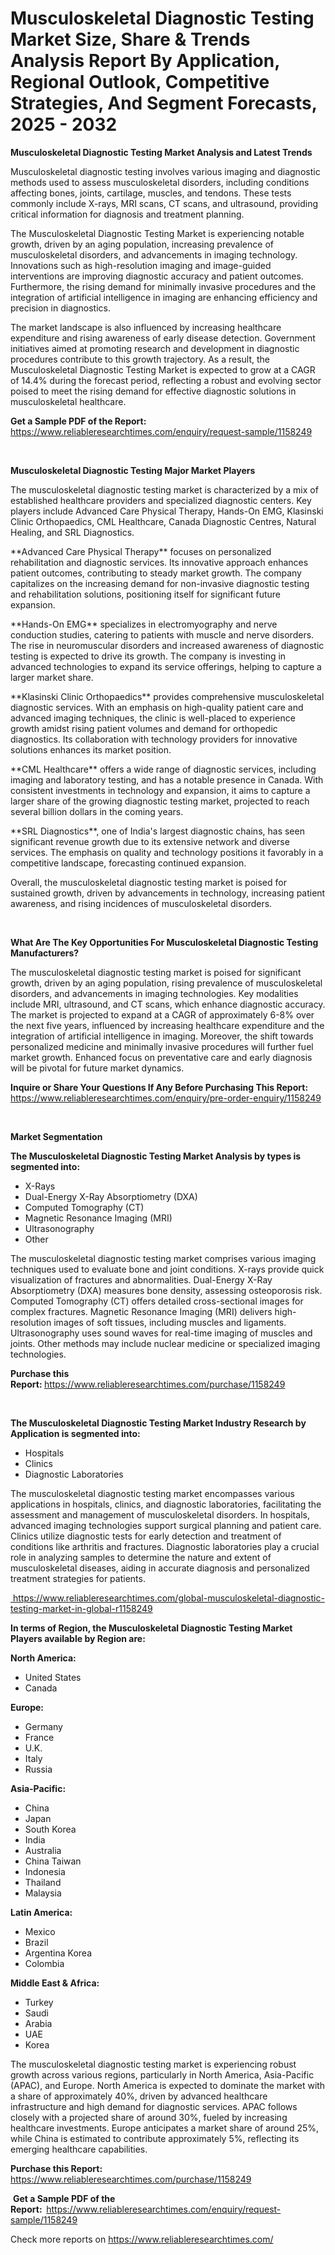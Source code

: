 <p><h1>Musculoskeletal Diagnostic Testing Market Size, Share & Trends Analysis Report By Application, Regional Outlook, Competitive Strategies, And Segment Forecasts, 2025 - 2032</h1></p><p><strong>Musculoskeletal Diagnostic Testing Market Analysis and Latest Trends</strong></p>
<p><p>Musculoskeletal diagnostic testing involves various imaging and diagnostic methods used to assess musculoskeletal disorders, including conditions affecting bones, joints, cartilage, muscles, and tendons. These tests commonly include X-rays, MRI scans, CT scans, and ultrasound, providing critical information for diagnosis and treatment planning.</p><p>The Musculoskeletal Diagnostic Testing Market is experiencing notable growth, driven by an aging population, increasing prevalence of musculoskeletal disorders, and advancements in imaging technology. Innovations such as high-resolution imaging and image-guided interventions are improving diagnostic accuracy and patient outcomes. Furthermore, the rising demand for minimally invasive procedures and the integration of artificial intelligence in imaging are enhancing efficiency and precision in diagnostics.</p><p>The market landscape is also influenced by increasing healthcare expenditure and rising awareness of early disease detection. Government initiatives aimed at promoting research and development in diagnostic procedures contribute to this growth trajectory. As a result, the Musculoskeletal Diagnostic Testing Market is expected to grow at a CAGR of 14.4% during the forecast period, reflecting a robust and evolving sector poised to meet the rising demand for effective diagnostic solutions in musculoskeletal healthcare.</p></p>
<p><strong>Get a Sample PDF of the Report:&nbsp;</strong> <a href="https://www.reliableresearchtimes.com/enquiry/request-sample/1158249?utm_campaign=3317&utm_medium=2&utm_source=Github&utm_content=ia&utm_term=21032025&utm_id=musculoskeletal-diagnostic-testing">https://www.reliableresearchtimes.com/enquiry/request-sample/1158249</a></p>
<p>&nbsp;</p>
<p><strong>Musculoskeletal Diagnostic Testing Major Market Players</strong></p>
<p><p>The musculoskeletal diagnostic testing market is characterized by a mix of established healthcare providers and specialized diagnostic centers. Key players include Advanced Care Physical Therapy, Hands-On EMG, Klasinski Clinic Orthopaedics, CML Healthcare, Canada Diagnostic Centres, Natural Healing, and SRL Diagnostics.</p><p>**Advanced Care Physical Therapy** focuses on personalized rehabilitation and diagnostic services. Its innovative approach enhances patient outcomes, contributing to steady market growth. The company capitalizes on the increasing demand for non-invasive diagnostic testing and rehabilitation solutions, positioning itself for significant future expansion.</p><p>**Hands-On EMG** specializes in electromyography and nerve conduction studies, catering to patients with muscle and nerve disorders. The rise in neuromuscular disorders and increased awareness of diagnostic testing is expected to drive its growth. The company is investing in advanced technologies to expand its service offerings, helping to capture a larger market share.</p><p>**Klasinski Clinic Orthopaedics** provides comprehensive musculoskeletal diagnostic services. With an emphasis on high-quality patient care and advanced imaging techniques, the clinic is well-placed to experience growth amidst rising patient volumes and demand for orthopedic diagnostics. Its collaboration with technology providers for innovative solutions enhances its market position.</p><p>**CML Healthcare** offers a wide range of diagnostic services, including imaging and laboratory testing, and has a notable presence in Canada. With consistent investments in technology and expansion, it aims to capture a larger share of the growing diagnostic testing market, projected to reach several billion dollars in the coming years.</p><p>**SRL Diagnostics**, one of India's largest diagnostic chains, has seen significant revenue growth due to its extensive network and diverse services. The emphasis on quality and technology positions it favorably in a competitive landscape, forecasting continued expansion.</p><p>Overall, the musculoskeletal diagnostic testing market is poised for sustained growth, driven by advancements in technology, increasing patient awareness, and rising incidences of musculoskeletal disorders.</p></p>
<p>&nbsp;</p>
<p><strong>What Are The Key Opportunities For Musculoskeletal Diagnostic Testing Manufacturers?</strong></p>
<p><p>The musculoskeletal diagnostic testing market is poised for significant growth, driven by an aging population, rising prevalence of musculoskeletal disorders, and advancements in imaging technologies. Key modalities include MRI, ultrasound, and CT scans, which enhance diagnostic accuracy. The market is projected to expand at a CAGR of approximately 6-8% over the next five years, influenced by increasing healthcare expenditure and the integration of artificial intelligence in imaging. Moreover, the shift towards personalized medicine and minimally invasive procedures will further fuel market growth. Enhanced focus on preventative care and early diagnosis will be pivotal for future market dynamics.</p></p>
<p><strong>Inquire or Share Your Questions If Any Before Purchasing This Report:</strong> <a href="https://www.reliableresearchtimes.com/enquiry/pre-order-enquiry/1158249?utm_campaign=3317&utm_medium=2&utm_source=Github&utm_content=ia&utm_term=21032025&utm_id=musculoskeletal-diagnostic-testing">https://www.reliableresearchtimes.com/enquiry/pre-order-enquiry/1158249</a></p>
<p>&nbsp;</p>
<p><strong>Market Segmentation</strong></p>
<p><strong>The Musculoskeletal Diagnostic Testing Market Analysis by types is segmented into:</strong></p>
<p><ul><li>X-Rays</li><li>Dual-Energy X-Ray Absorptiometry (DXA)</li><li>Computed Tomography (CT)</li><li>Magnetic Resonance Imaging (MRI)</li><li>Ultrasonography</li><li>Other</li></ul></p>
<p><p>The musculoskeletal diagnostic testing market comprises various imaging techniques used to evaluate bone and joint conditions. X-rays provide quick visualization of fractures and abnormalities. Dual-Energy X-Ray Absorptiometry (DXA) measures bone density, assessing osteoporosis risk. Computed Tomography (CT) offers detailed cross-sectional images for complex fractures. Magnetic Resonance Imaging (MRI) delivers high-resolution images of soft tissues, including muscles and ligaments. Ultrasonography uses sound waves for real-time imaging of muscles and joints. Other methods may include nuclear medicine or specialized imaging technologies.</p></p>
<p><strong>Purchase this Report:&nbsp;</strong><a href="https://www.reliableresearchtimes.com/purchase/1158249?utm_campaign=3317&utm_medium=2&utm_source=Github&utm_content=ia&utm_term=21032025&utm_id=musculoskeletal-diagnostic-testing">https://www.reliableresearchtimes.com/purchase/1158249</a></p>
<p>&nbsp;</p>
<p><strong>The Musculoskeletal Diagnostic Testing Market Industry Research by Application is segmented into:</strong></p>
<p><ul><li>Hospitals</li><li>Clinics</li><li>Diagnostic Laboratories</li></ul></p>
<p><p>The musculoskeletal diagnostic testing market encompasses various applications in hospitals, clinics, and diagnostic laboratories, facilitating the assessment and management of musculoskeletal disorders. In hospitals, advanced imaging technologies support surgical planning and patient care. Clinics utilize diagnostic tests for early detection and treatment of conditions like arthritis and fractures. Diagnostic laboratories play a crucial role in analyzing samples to determine the nature and extent of musculoskeletal diseases, aiding in accurate diagnosis and personalized treatment strategies for patients.</p></p>
<p><a href="https://www.reliableresearchtimes.com/global-musculoskeletal-diagnostic-testing-market-in-global-r1158249?utm_campaign=3317&utm_medium=2&utm_source=Github&utm_content=ia&utm_term=21032025&utm_id=musculoskeletal-diagnostic-testing">&nbsp;https://www.reliableresearchtimes.com/global-musculoskeletal-diagnostic-testing-market-in-global-r1158249</a></p>
<p><strong>In terms of Region, the Musculoskeletal Diagnostic Testing Market Players available by Region are:</strong></p>
<p>
    <p> <strong> North America: </strong>
        <ul>
            <li>United States</li>
            <li>Canada</li>
        </ul>
        </p> 
    <p> <strong> Europe: </strong>
        <ul>
            <li>Germany</li>
            <li>France</li>
            <li>U.K.</li>
            <li>Italy</li>
            <li>Russia</li>
        </ul>
        </p> 
    <p> <strong> Asia-Pacific: </strong>
        <ul>
            <li>China</li>
            <li>Japan</li>
            <li>South Korea</li>
            <li>India</li>
            <li>Australia</li>
            <li>China Taiwan</li>
            <li>Indonesia</li>
            <li>Thailand</li>
            <li>Malaysia</li>
        </ul>
        </p> 
    <p> <strong> Latin America: </strong>
        <ul>
            <li>Mexico</li>
            <li>Brazil</li>
            <li>Argentina Korea</li>
            <li>Colombia</li>
        </ul>
        </p> 
    <p> <strong> Middle East & Africa: </strong>
        <ul>
            <li>Turkey</li>
            <li>Saudi</li>
            <li>Arabia</li>
            <li>UAE</li>
            <li>Korea</li>
        </ul>
    </p>
    </p>
<p><p>The musculoskeletal diagnostic testing market is experiencing robust growth across various regions, particularly in North America, Asia-Pacific (APAC), and Europe. North America is expected to dominate the market with a share of approximately 40%, driven by advanced healthcare infrastructure and high demand for diagnostic services. APAC follows closely with a projected share of around 30%, fueled by increasing healthcare investments. Europe anticipates a market share of around 25%, while China is estimated to contribute approximately 5%, reflecting its emerging healthcare capabilities.</p></p>
<p><strong>Purchase this Report: </strong><a href="https://www.reliableresearchtimes.com/purchase/1158249?utm_campaign=3317&utm_medium=2&utm_source=Github&utm_content=ia&utm_term=21032025&utm_id=musculoskeletal-diagnostic-testing">https://www.reliableresearchtimes.com/purchase/1158249</a></p>
<p>&nbsp;<strong>Get a Sample PDF of the Report:&nbsp;&nbsp;</strong><a href="https://www.reliableresearchtimes.com/enquiry/request-sample/1158249?utm_campaign=3317&utm_medium=2&utm_source=Github&utm_content=ia&utm_term=21032025&utm_id=musculoskeletal-diagnostic-testing">https://www.reliableresearchtimes.com/enquiry/request-sample/1158249</a></p>
<p><strong></strong></p>
<p>Check more reports on <a href="https://www.reliableresearchtimes.com/?utm_campaign=3317&utm_medium=2&utm_source=Github&utm_content=ia&utm_term=21032025&utm_id=musculoskeletal-diagnostic-testing">https://www.reliableresearchtimes.com/</a></p>